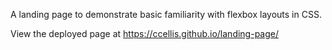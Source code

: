 A landing page to demonstrate basic familiarity with flexbox layouts in CSS.

View the deployed page at https://ccellis.github.io/landing-page/
